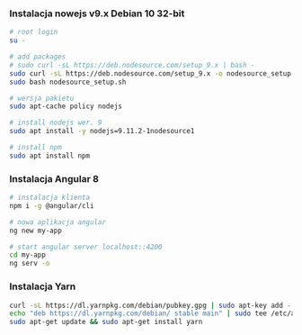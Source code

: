 ### Instalacja nowejs v9.x Debian 10 32-bit
```bash
# root login
su -

# add packages
# sudo curl -sL https://deb.nodesource.com/setup_9.x | bash -
sudo curl -sL https://deb.nodesource.com/setup_9.x -o nodesource_setup.sh
sudo bash nodesource_setup.sh

# wersja pakietu
sudo apt-cache policy nodejs

# install nodejs wer. 9
sudo apt install -y nodejs=9.11.2-1nodesource1

# install npm
sudo apt install npm
```

### Instalacja Angular 8
```bash
# instalacja klienta
npm i -g @angular/cli

# nowa aplikacja angular
ng new my-app

# start angular server localhost::4200
cd my-app
ng serv -o
```

### Instalacja Yarn
```bash
curl -sL https://dl.yarnpkg.com/debian/pubkey.gpg | sudo apt-key add -
echo "deb https://dl.yarnpkg.com/debian/ stable main" | sudo tee /etc/apt/sources.list.d/yarn.list
sudo apt-get update && sudo apt-get install yarn
```

